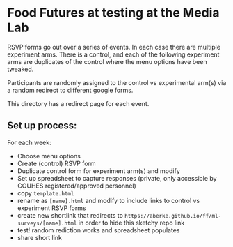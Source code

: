 # Food Futures at testing at the Media Lab

RSVP forms go out over a series of events.
In each case there are multiple experiment arms. There is a control, and each of the following experiment arms are duplicates of the control where the menu options have been tweaked.

Participants are randomly assigned to the control vs experimental arm(s) via a random redirect to different google forms.

This directory has a redirect page for each event.

## Set up process:

For each week:
- Choose menu options
- Create (control) RSVP form
- Duplicate control form for experiment arm(s) and modify
- Set up spreadsheet to capture responses (private, only accessible by COUHES registered/approved personnel)
- copy `template.html`
- rename as `[name].html` and modify to include links to control vs experiment RSVP forms
- create new shortlink that redirects to `https://aberke.github.io/ff/ml-surveys/[name].html` in order to hide this sketchy repo link
- test! random rediction works and spreadsheet populates
- share short link

<!-- ## Ethics

This study was approved by the MIT IRB (COUHES), with a consent waiver and debrief statement due to the deception: participants RSVP'ing for free food are unknowingly in a study. -->

